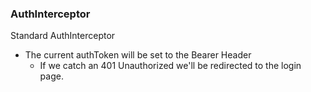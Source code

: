 ### AuthInterceptor

Standard AuthInterceptor

- The current authToken will be set to the Bearer Header 
  - If we catch an 401 Unauthorized we'll be redirected to the login page. 
